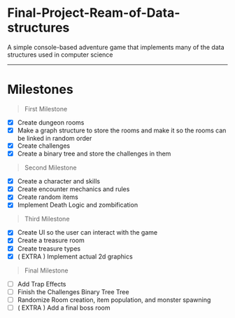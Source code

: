 # Final-Project-Ream-of-Data-structures
A simple console-based adventure game that implements many of the data structures used in computer science

<hr>

# Milestones
> First Milestone
- [X] Create dungeon rooms
- [X] Make a graph structure to store the rooms and make it so the rooms can be linked in random order
- [X] Create challenges
- [X] Create a binary tree and store the challenges in them

> Second Milestone
- [X] Create a character and skills
- [X] Create encounter mechanics and rules
- [X] Create random items
- [X] Implement Death Logic and zombification

> Third Milestone
- [X] Create UI so the user can interact with the game
- [X] Create a treasure room
- [X] Create treasure types
- [X] ( EXTRA ) Implement actual 2d graphics

> Final Milestone
- [ ] Add Trap Effects
- [ ] Finish the Challenges Binary Tree Tree
- [ ] Randomize Room creation, item population, and monster spawning
- [ ] ( EXTRA ) Add a final boss room
